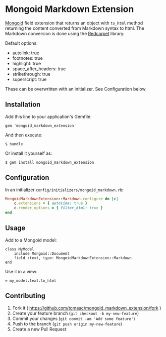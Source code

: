 # Mongoid Markdown Extension

[Mongoid](https://github.com/mongoid/mongoid) field extension that returns an object with `to_html` method returning the content converted from Markdown syntax to html. The Markdown conversion is done using the [Redcarpet](https://github.com/vmg/redcarpet) library.

Default options:

* autolink: true
* footnotes: true
* highlight: true
* space_after_headers: true
* strikethrough: true
* superscript: true

These can be overwritten with an initializer. See Configuration below.

## Installation

Add this line to your application's Gemfile:

    gem 'mongoid_markdown_extension'

And then execute:

    $ bundle

Or install it yourself as:

    $ gem install mongoid_markdown_extension

## Configuration

In an initializer `config/initializers/mongoid_markdown.rb`:

```Ruby
MongoidMarkdownExtension::Markdown.configure do |c|
    c.extensions = { autolink: true }
    c.render_options = { filter_html: true }
end
```

## Usage

Add to a Mongoid model:

    class MyModel
        include Mongoid::Document
        field :text, type: MongoidMarkdownExtension::Markdown
    end
    
Use it in a view:

    = my_model.text.to_html

## Contributing

1. Fork it ( https://github.com/tomasc/mongoid_markdown_extension/fork )
2. Create your feature branch (`git checkout -b my-new-feature`)
3. Commit your changes (`git commit -am 'Add some feature'`)
4. Push to the branch (`git push origin my-new-feature`)
5. Create a new Pull Request
